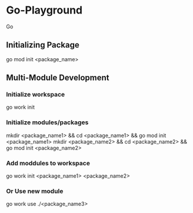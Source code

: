 # Go-Playground
Go

## Initializing Package
go mod init <package_name>

## Multi-Module Development
### Initialize workspace
go work init
### Initialize modules/packages
mkdir <package_name1> && cd <package_name1> && go mod init <package_name1>
mkdir <package_name2> && cd <package_name2> && go mod init <package_name2>
### Add moddules to workspace
go work init <package_name1> <package_name2>
### Or Use new module
go work use ./<package_name3>
